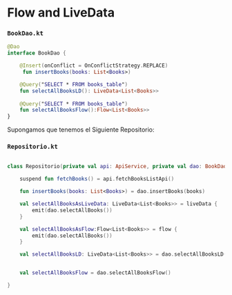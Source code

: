 # Flow and LiveData

### ``BookDao.kt``

```kotlin
@Dao
interface BookDao {

    @Insert(onConflict = OnConflictStrategy.REPLACE)
     fun insertBooks(books: List<Books>)

    @Query("SELECT * FROM books_table")
    fun selectAllBooksLD(): LiveData<List<Books>>
    
    @Query("SELECT * FROM books_table")
    fun selectAllBooksFlow():Flow<List<Books>>
}

```


Supongamos que tenemos el Siguiente Repositorio:

### ``Repositorio.kt``

```kotlin   
    
class Repositorio(private val api: ApiService, private val dao: BookDao) {

    suspend fun fetchBooks() = api.fetchBooksListApi()

    fun insertBooks(books: List<Books>) = dao.insertBooks(books)

    val selectAllBooksAsLiveData: LiveData<List<Books>> = liveData {
        emit(dao.selectAllBooks())
    }

    val selectAllBooksAsFlow:Flow<List<Books>> = flow {
        emit(dao.selectAllBooks())
    }

    val selectAllBooksLD: LiveData<List<Books>> = dao.selectAllBooksLD()


    val selectAllBooksFlow = dao.selectAllBooksFlow()

}
```
    
    








```kotlin


```




